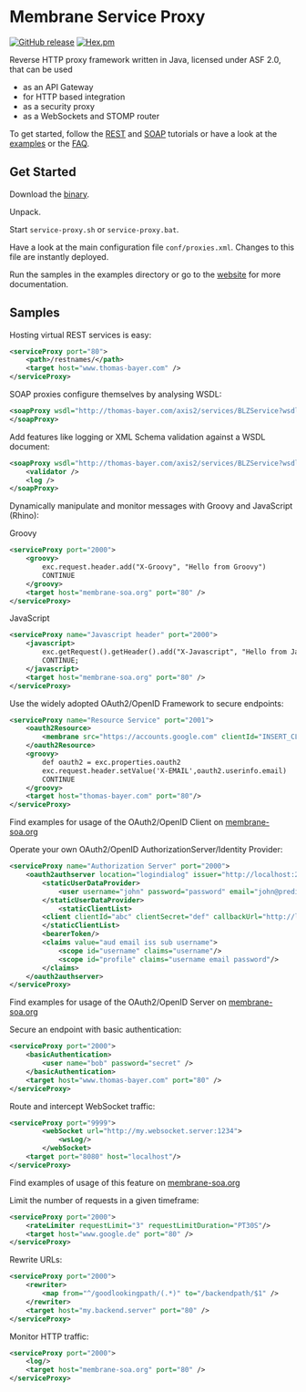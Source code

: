 Membrane Service Proxy
======================
[![GitHub release](https://img.shields.io/github/release/membrane/service-proxy.svg)](https://github.com/membrane/service-proxy/releases/latest)
[![Hex.pm](https://img.shields.io/hexpm/l/plug.svg)](https://raw.githubusercontent.com/membrane/service-proxy/master/distribution/router/LICENSE.txt)

Reverse HTTP proxy framework written in Java, licensed under ASF 2.0, that can be used

*   as an API Gateway
*   for HTTP based integration
*   as a security proxy
*   as a WebSockets and STOMP router


To get started, follow the [REST](http://membrane-soa.org/esb-doc/current/rest-quickstart.htm) and [SOAP](http://membrane-soa.org/esb-doc/current/soap-quickstart.htm) tutorials or have a look at the [examples](http://membrane-soa.org/esb-doc/current/interceptors/examples.htm) or the [FAQ](https://github.com/membrane/service-proxy/wiki/Membrane-Service-Proxy-FAQ).

Get Started
-----------

Download the [binary](https://github.com/membrane/service-proxy/releases).

Unpack.

Start `service-proxy.sh` or `service-proxy.bat`.

Have a look at the main configuration file `conf/proxies.xml`. Changes to this file are instantly deployed.

Run the samples in the examples directory or go to the [website](http://membrane-soa.org/service-proxy/) for more documentation.

Samples
-------

Hosting virtual REST services is easy:
```xml
<serviceProxy port="80">
    <path>/restnames/</path>
    <target host="www.thomas-bayer.com" />
</serviceProxy>
```

SOAP proxies configure themselves by analysing WSDL:
```xml
<soapProxy wsdl="http://thomas-bayer.com/axis2/services/BLZService?wsdl">
</soapProxy>
```

Add features like logging or XML Schema validation against a WSDL document:
```xml
<soapProxy wsdl="http://thomas-bayer.com/axis2/services/BLZService?wsdl">
	<validator />
	<log />
</soapProxy>
```
Dynamically manipulate and monitor messages with Groovy and JavaScript (Rhino): 

Groovy
```xml
<serviceProxy port="2000">
  	<groovy>
    	exc.request.header.add("X-Groovy", "Hello from Groovy")
    	CONTINUE
  	</groovy>
	<target host="membrane-soa.org" port="80" />
</serviceProxy>
```
JavaScript
```xml
<serviceProxy name="Javascript header" port="2000">
  	<javascript>
    	exc.getRequest().getHeader().add("X-Javascript", "Hello from JavaScript");
   		CONTINUE;
  	</javascript>
	<target host="membrane-soa.org" port="80" />
</serviceProxy>
```

Use the widely adopted OAuth2/OpenID Framework to secure endpoints:
```xml
<serviceProxy name="Resource Service" port="2001">
    <oauth2Resource>
        <membrane src="https://accounts.google.com" clientId="INSERT_CLIENT_ID" clientSecret="INSERT_CLIENT_SECRET" scope="email profile" subject="sub"/>
    </oauth2Resource>    
    <groovy>
        def oauth2 = exc.properties.oauth2
        exc.request.header.setValue('X-EMAIL',oauth2.userinfo.email)
        CONTINUE
    </groovy>
    <target host="thomas-bayer.com" port="80"/>
</serviceProxy>
```
Find examples for usage of the OAuth2/OpenID Client on [membrane-soa.org](http://www.membrane-soa.org/service-proxy-doc/4.4/oauth2-openid.htm)

Operate your own OAuth2/OpenID AuthorizationServer/Identity Provider: 
```xml
<serviceProxy name="Authorization Server" port="2000">
    <oauth2authserver location="logindialog" issuer="http://localhost:2000" consentFile="consentFile.json">
        <staticUserDataProvider>
        	<user username="john" password="password" email="john@predic8.de" />
        </staticUserDataProvider>
        	<staticClientList>
        <client clientId="abc" clientSecret="def" callbackUrl="http://localhost:2001/oauth2callback" />
        </staticClientList>
    	<bearerToken/>
        <claims value="aud email iss sub username">
        	<scope id="username" claims="username"/>
        	<scope id="profile" claims="username email password"/>
        </claims>
    </oauth2authserver>
</serviceProxy>
```
Find examples for usage of the OAuth2/OpenID Server on [membrane-soa.org](http://www.membrane-soa.org/service-proxy-doc/4.4/oauth2-code-flow-example.htm)


Secure an endpoint with basic authentication: 
```xml
<serviceProxy port="2000">
    <basicAuthentication>
        <user name="bob" password="secret" />
    </basicAuthentication>
    <target host="www.thomas-bayer.com" port="80" />
</serviceProxy>
```

Route and intercept WebSocket traffic:
```xml
<serviceProxy port="9999">
        <webSocket url="http://my.websocket.server:1234">
            <wsLog/>
        </webSocket>
    <target port="8080" host="localhost"/>
</serviceProxy>
```
Find examples of usage of this feature on [membrane-soa.org](http://www.membrane-soa.org/service-proxy-doc/4.4/websocket-routing-intercepting.htm)

Limit the number of requests in a given timeframe:
```xml
<serviceProxy port="2000">
    <rateLimiter requestLimit="3" requestLimitDuration="PT30S"/>
    <target host="www.google.de" port="80" />
</serviceProxy>
```
Rewrite URLs:
```xml
<serviceProxy port="2000">
    <rewriter>
    	<map from="^/goodlookingpath/(.*)" to="/backendpath/$1" />
    </rewriter>
    <target host="my.backend.server" port="80" />
</serviceProxy>
```

Monitor HTTP traffic:
```xml
<serviceProxy port="2000">
    <log/>
    <target host="membrane-soa.org" port="80" />
</serviceProxy>
```



